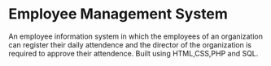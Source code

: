 # Employee Management System

An employee information system in which the employees of an organization can register their daily attendence
and the director of the organization is required to approve their attendence. Built using HTML,CSS,PHP and SQL.
